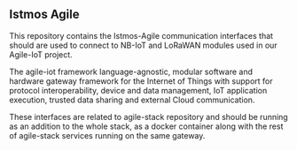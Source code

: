 <h2>Istmos Agile</h2>
This repository contains the Istmos-Agile communication interfaces that should are used to connect to NB-IoT and LoRaWAN modules used in our Agile-IoT project.

The agile-iot framework language-agnostic, modular software and hardware gateway framework for the Internet of Things with support for protocol interoperability, device and data management, IoT application execution, trusted data sharing and external Cloud communication.

These interfaces are related to agile-stack repository and should be running as an addition to the whole stack, as a docker container along with the rest of agile-stack services running on the same gateway.
